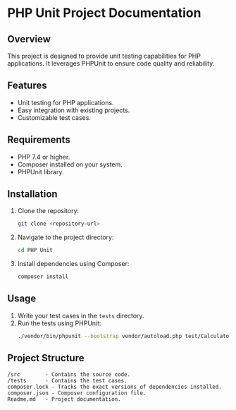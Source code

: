 # PHP Unit Project Documentation

## Overview

This project is designed to provide unit testing capabilities for PHP applications. It leverages PHPUnit to ensure code quality and reliability.

## Features

- Unit testing for PHP applications.
- Easy integration with existing projects.
- Customizable test cases.

## Requirements

- PHP 7.4 or higher.
- Composer installed on your system.
- PHPUnit library.

## Installation

1. Clone the repository:
   ```bash
   git clone <repository-url>
   ```
2. Navigate to the project directory:
   ```bash
   cd PHP Unit
   ```
3. Install dependencies using Composer:
   ```bash
   composer install
   ```

## Usage

1. Write your test cases in the `tests` directory.
2. Run the tests using PHPUnit:
   ```bash
   ./vendor/bin/phpunit --bootstrap vendor/autoload.php test/CalculatorTest.php
   ```

## Project Structure

```
/src        - Contains the source code.
/tests      - Contains the test cases.
composer.lock - Tracks the exact versions of dependencies installed.
composer.json - Composer configuration file.
Readme.md   - Project documentation.
```
